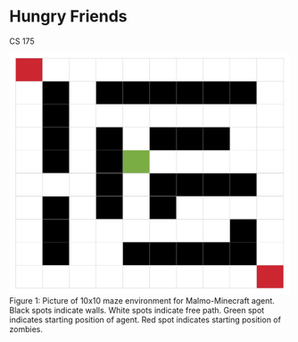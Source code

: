 # Hungry Friends
CS 175


![Alt text](https://github.com/becamorin20/Group-16/blob/Zombie-Maze1/Grid%20of%20Maze.png "Optional title")
Figure 1: Picture of 10x10 maze environment for Malmo-Minecraft agent. Black spots indicate walls. White spots indicate free path. Green spot indicates starting position of agent. Red spot indicates starting position of zombies.

